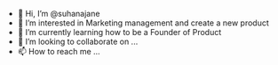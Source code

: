 - 👋 Hi, I’m @suhanajane
- 👀 I’m interested in Marketing management and create a new product
- 🌱 I’m currently learning how to be a Founder of Product
- 💞️ I’m looking to collaborate on ...
- 📫 How to reach me ...

<!---
suhanajane/suhanajane is a ✨ special ✨ repository because its `README.md` (this file) appears on your GitHub profile.
You can click the Preview link to take a look at your changes.
--->

